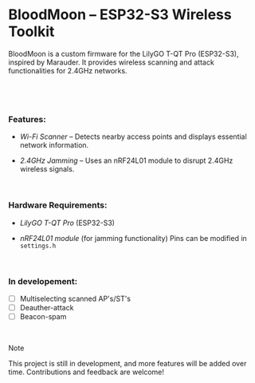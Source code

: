 # BloodMoon – ESP32-S3 Wireless Toolkit

BloodMoon is a custom firmware for the LilyGO T-QT Pro (ESP32-S3), inspired by Marauder. It provides wireless scanning and attack functionalities for 2.4GHz networks.

#

<br>

### Features:

- *Wi-Fi Scanner* – Detects nearby access points and displays essential network information.

- *2.4GHz Jamming* – Uses an nRF24L01 module to disrupt 2.4GHz wireless signals.



<br>

### Hardware Requirements:
 
- *LilyGO T-QT Pro* (ESP32-S3)

- *nRF24L01 module* (for jamming functionality) Pins can be modified in `settings.h`


<br>

### In developement:

- [ ] Multiselecting scanned AP's/ST's
- [ ] Deauther-attack
- [ ] Beacon-spam

<br>

> [!Note]
> This project is still in development, and more features will be added over time. Contributions and feedback are welcome! 
